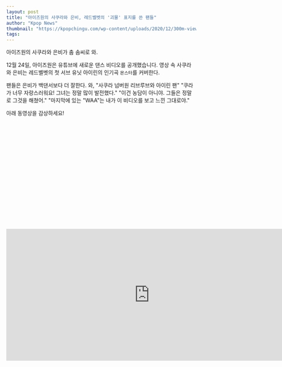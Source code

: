 ```yaml
---
layout: post
title: "아이즈원의 사쿠라와 은비, 레드벨벳의 '괴물' 표지를 쓴 팬들"
author: "Kpop News"
thumbnail: "https://kpopchingu.com/wp-content/uploads/2020/12/300m-views-2020-12-26T161937.302-890x512.png"
tags: 
---
```



아이즈원의 사쿠라와 은비가 춤 솜씨로 와.

12월 24일, 아이즈원은 유튜브에 새로운 댄스 비디오를 공개했습니다. 영상 속 사쿠라와 은비는 레드벨벳의 첫 서브 유닛 아이린의 인기곡 `몬스터`를 커버한다.

팬들은 은비가 백댄서보다 더 잘한다. 와, "사쿠라 넘버원 리브루브와 아이린 팬" "쿠라가 너무 자랑스러워요! 그녀는 정말 많이 발전했다." "이건 농담이 아니야. 그들은 정말로 그것을 해쳤어." "마지막에 있는 "WAA"는 내가 이 비디오를 보고 느낀 그대로야."

아래 동영상을 감상하세요!


<div class="video_wrapper" style="padding-top: 56.25%;">
    <iframe width="760" height="350" frameborder="0" allow="accelerometer; autoplay; clipboard-write; encrypted-media; gyroscope; picture-in-picture" allowfullscreen="" class="lazyload" src="https://www.youtube.com/embed/Z_Sfwy-EnIU"></iframe>
</div>
